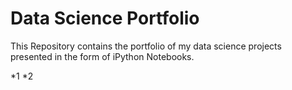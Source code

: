 # Data Science Portfolio

This Repository contains the portfolio of my data science projects presented in the form of iPython Notebooks.

*1
*2


